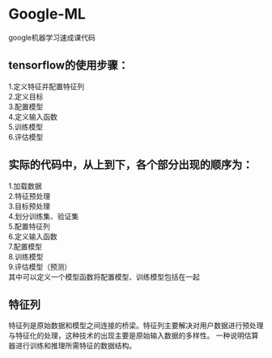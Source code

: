 # Google-ML

google机器学习速成课代码

## tensorflow的使用步骤：  
1.定义特征并配置特征列  
2.定义目标  
3.配置模型  
4.定义输入函数  
5.训练模型  
6.评估模型  

## 实际的代码中，从上到下，各个部分出现的顺序为：  
1.加载数据  
2.特征预处理  
3.目标预处理  
4.划分训练集、验证集  
5.配置特征列  
6.定义输入函数  
7.配置模型  
8.训练模型  
9.评估模型（预测）  
其中可以定义一个模型函数将配置模型、训练模型包括在一起
  
    
## 特征列
特征列是原始数据和模型之间连接的桥梁。特征列主要解决对用户数据进行预处理与特征化的处理，这种技术的出现主要是原始输入数据的多样性。
一种说明估算器进行训练和推理所需特征的数据结构。

